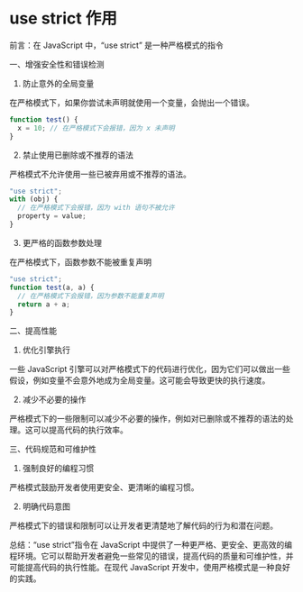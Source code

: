 # use strict 作用

前言：在 JavaScript 中，“use strict” 是一种严格模式的指令

一、增强安全性和错误检测

1. 防止意外的全局变量

在严格模式下，如果你尝试未声明就使用一个变量，会抛出一个错误。

```js
function test() {
  x = 10; // 在严格模式下会报错，因为 x 未声明
}
```

2. 禁止使用已删除或不推荐的语法

严格模式不允许使用一些已被弃用或不推荐的语法。

```js
"use strict";
with (obj) {
  // 在严格模式下会报错，因为 with 语句不被允许
  property = value;
}
```

3. 更严格的函数参数处理

在严格模式下，函数参数不能被重复声明

```js
"use strict";
function test(a, a) {
  // 在严格模式下会报错，因为参数不能重复声明
  return a + a;
}
```

二、提高性能

1. 优化引擎执行

一些 JavaScript 引擎可以对严格模式下的代码进行优化，因为它们可以做出一些假设，例如变量不会意外地成为全局变量。这可能会导致更快的执行速度。

2. 减少不必要的操作

严格模式下的一些限制可以减少不必要的操作，例如对已删除或不推荐的语法的处理。这可以提高代码的执行效率。

三、代码规范和可维护性

1. 强制良好的编程习惯

严格模式鼓励开发者使用更安全、更清晰的编程习惯。

2. 明确代码意图

严格模式下的错误和限制可以让开发者更清楚地了解代码的行为和潜在问题。

总结：“use strict”指令在 JavaScript 中提供了一种更严格、更安全、更高效的编程环境。它可以帮助开发者避免一些常见的错误，提高代码的质量和可维护性，并可能提高代码的执行性能。在现代 JavaScript 开发中，使用严格模式是一种良好的实践。
